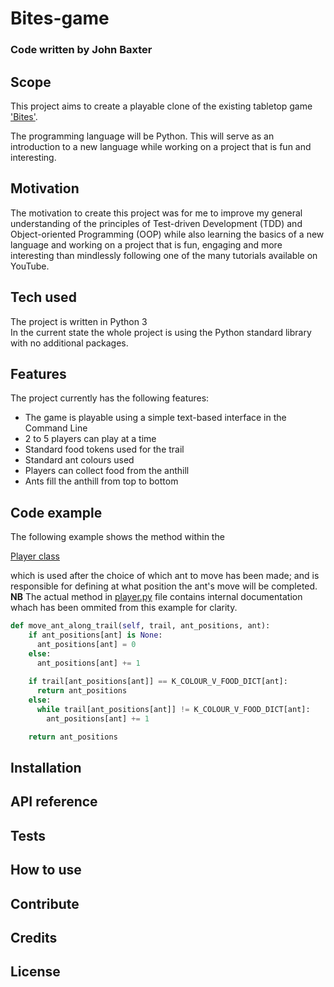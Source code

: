 # Bites-game

<!-- #### A game by Brigitte Ditt, Wolfgang Ditt, Anca Gavril & Filip Gavril
#### Software architecture & Technical leadership by Ana Andres -->
### Code written by John Baxter

## Scope
This project aims to create a playable clone of the existing tabletop game ['Bites'](https://www.boardgametables.com/products/bites-board-game).

The programming language will be Python. This will serve as an introduction to a new language while working on a project that is fun and interesting.

<!-- ## MVP
The basic game will be playable by at least two players (details about the interface TBD) using basic rules i.e.
  - no chocolate
  - no wine
  - imposed 'Overachiever' setup for anthill level assigning -->

## Motivation
The motivation to create this project was for me to improve my general understanding of the principles of Test-driven Development (TDD) and Object-oriented Programming (OOP) while also learning the basics of a new language and working on a project that is fun, engaging and more interesting than mindlessly following one of the many tutorials available on YouTube.

<!-- ## Build status -->

<!-- ## Code style -->

<!-- ## Screenshots -->

## Tech used
The project is written in Python 3\
In the current state the whole project is using the Python standard library with no additional packages.

## Features
The project currently has the following features:
- The game is playable using a simple text-based interface in the Command Line
- 2 to 5 players can play at a time
- Standard food tokens used for the trail
- Standard ant colours used
- Players can collect food from the anthill
- Ants fill the anthill from top to bottom

## Code example
The following example shows the method within the 
<!-- [Player class](./player.py)  -->
[Player class](./player.py#L142) 
<!-- [Player class](./player.py Player.move_ant_along_trail) -->
which is used after the choice of which ant to move has been made; and is responsible for defining at what position the ant's move will be completed.\
<b>NB</b> The actual method in [player.py](./player.py) file contains internal documentation whach has been ommited from this example for clarity.

```python
def move_ant_along_trail(self, trail, ant_positions, ant):
    if ant_positions[ant] is None:
      ant_positions[ant] = 0
    else:
      ant_positions[ant] += 1
    
    if trail[ant_positions[ant]] == K_COLOUR_V_FOOD_DICT[ant]:
      return ant_positions
    else:
      while trail[ant_positions[ant]] != K_COLOUR_V_FOOD_DICT[ant]:
        ant_positions[ant] += 1

    return ant_positions
```

## Installation

## API reference

## Tests

## How to use

## Contribute

## Credits

## License
